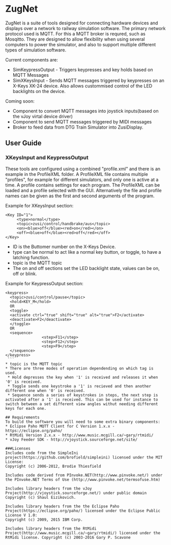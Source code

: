 # ZugNet
ZugNet is a suite of tools designed for connecting hardware devices and displays over a network to railway simulation software.
The primary network protocol used is MQTT. For this a MQTT broker is requred, such as Mosqitto.
They are designed to allow flexibility when using several computers to power the simulator, and also to support multiple different types of simulation software.

Current components are:
* SimKeypressOutput - Triggers keypresses and key holds based on MQTT Messages
* SimXKeysInput - Sends MQTT messages triggered by keypresses on an X-Keys XK-24 device. Also allows custommised control of the LED backlights on the device.

Coming soon:
* Component to convert MQTT messages into joystick inputs(based on the vJoy virtal device driver)
* Component to send MQTT messages triggered by MIDI messages
* Broker to feed data from DTG Train Simulator into ZusiDisplay.

## User Guide
### XKeysInput and KeypressOutput
These tools are configured using a combined "profile.xml" and there is an example in the ProfileXML folder.
A ProfileXML file contains multiple "profiles", for example for different simulators, and only one is active at a time. A profile contains settings for each program.
The ProfileXML can be loaded and a profile selected with the GUI. Alternatively the file and profile names can be given as the first and second arguments of the program.

Example for XKeysInput section:
```
<Key ID="1">
     <type>normal</type>
     <topic>zusi/control/handbrake/aus</topic>
     <on><blue>off</blue><red>on</red></on>
     <off><blue>off</blue><red>off</red></off>
</Key>
```
* ID is the Buttomer number on the X-Keys Device.
* type can be normal to act like a normal key button, or toggle, to have a latching function.
* topic is the MQTT topic
* The on and off sections set the LED backlight state, values can be on, off or blink.

Example for KeypressOutput section:
````
<keypress>
  <topic>zusi/control/pause</topic>
  <hold>KEY_M</hold>
  OR
  <toggle>
  <activate ctrl="true" shift="true" alt="true">F2</activate>
  <deactivate>F2</deactivate>
  </toggle>
  OR
  <sequence>
				<step>F11</step>
				<step>F12</step>
				<step>F9</step>
  </sequence>
</keypress>
 ```
* topic is the MQTT topic
* There are three modes of operation dependending on which tag is used.
 * Hold depresses the key when '1' is received and releases it when '0' is received.
 * Toggle sends one keystroke a '1' is recieved and then another different one when '0' is received.
 * Sequence sends a series of keystrokes in steps, the next step is activated after a '1' is received. This can be used for instance to switch between a set different view angles withut needing different keys for each one.

## Requirements
To build the software you will need to some extra binary components:
* Eclipse Paho MQTT Client for C Version 1.x.x - https://eclipse.org/paho/
* RtMidi Version 2.x.x - http://www.music.mcgill.ca/~gary/rtmidi/
* vJoy Feeder SDK - http://vjoystick.sourceforge.net/site/

###Licenses
Includes code from the SimpleIni project(https://github.com/brofield/simpleini) licensed under the MIT License:
Copyright (c) 2006-2012, Brodie Thiesfield

Includes code derived from PInvoke.NET(http://www.pinvoke.net/) under the PInvoke.NET Terms of Use (http://www.pinvoke.net/termsofuse.htm)

Includes library headers from the vJoy Project(http://vjoystick.sourceforge.net/) under public domain Copyright (c) Shaul Eizikovich.

Includes library headers from the the Eclipse Paho Project(https://eclipse.org/paho/) licensed under the Eclipse Public License V 1.0:
Copyright (c) 2009, 2015 IBM Corp.

Includes library headers from the RtMidi Project(http://www.music.mcgill.ca/~gary/rtmidi/) licensed under the RtMidi license. Copyright (c) 2003-2016 Gary P. Scavone
